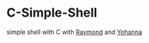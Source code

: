 # C-Simple-Shell
simple shell with C with [Raymond](https://github.com/Raymondamem) and [Yohanna](https://github.com/yohanna02)
